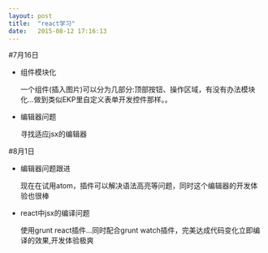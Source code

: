 ```yaml
---
layout: post
title:  "react学习"
date:   2015-08-12 17:16:13
---
```




#7月16日

 - 组件模块化

	一个组件(插入图片)可以分为几部分:顶部按钮、操作区域，有没有办法模块化...做到类似EKP里自定义表单开发控件那样。。

 - 编辑器问题

	寻找适应jsx的编辑器

#8月1日

 - 编辑器问题跟进

    现在在试用atom，插件可以解决语法高亮等问题，同时这个编辑器的开发体验也很棒

 - react中jsx的编译问题

    使用grunt react插件...同时配合grunt watch插件，完美达成代码变化立即编译的效果,开发体验极爽
